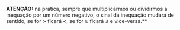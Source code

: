 **ATENÇÃO:** na prática, sempre que multiplicarmos ou dividirmos a inequação por um número negativo, o sinal da inequação mudará de sentido, se for > ficará <, se for ≥ ficará ≤ e vice-versa.**